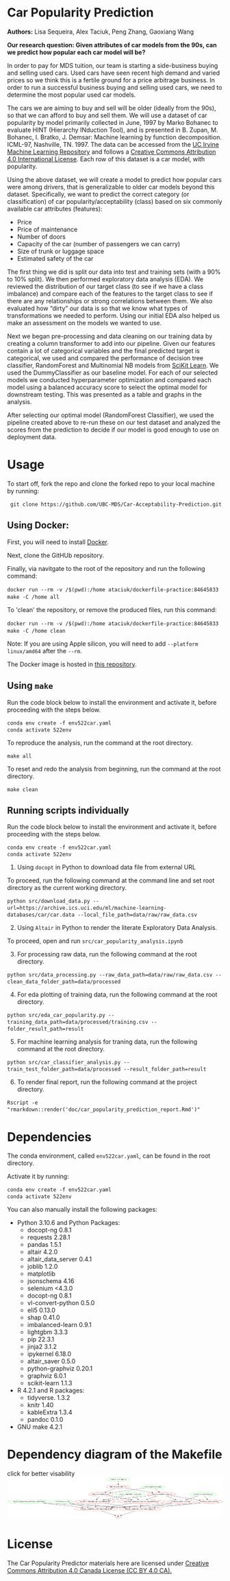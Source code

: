 # Car Popularity Prediction

**Authors:** Lisa Sequeira, Alex Taciuk, Peng Zhang, Gaoxiang Wang

**Our research question: Given attributes of car models from the 90s, can we predict how popular each car model will be?**

In order to pay for MDS tuition, our team is starting a side-business buying and selling used cars.  Used cars have seen recent high demand and varied prices so we think this is a fertile ground for a price arbitrage business. In order to run a successful business buying and selling used cars, we need to determine the most popular used car models. 

The cars we are aiming to buy and sell will be older (ideally from the 90s), so that we can afford to buy and sell them. We will use a dataset of car popularity by model primarily collected in June, 1997 by Marko Bohanec to evaluate HINT (Hierarchy INduction Tool), and is presented in B. Zupan, M. Bohanec, I. Bratko, J. Demsar: Machine learning by function decomposition. ICML-97, Nashville, TN. 1997. The data can be accessed from the [UC Irvine Machine Learning Repository](https://archive-beta.ics.uci.edu/dataset/19/car+evaluation) and follows a [Creative Commons Attribution 4.0 International License](https://creativecommons.org/licenses/by/4.0/legalcode). Each row of this dataset is a car model, with popularity. 

Using the above dataset, we will create a model to predict how popular cars were among drivers, that is generalizable to older car models beyond this dataset.  Specifically, we want to predict the correct category (or classification) of car popularity/acceptability (class) based on six commonly available  car attributes (features):
* Price
* Price of maintenance
* Number of doors
* Capacity of the car (number of passengers we can carry)
* Size of trunk or luggage space
* Estimated safety of the car  


The first thing we did is split our data into test and training sets (with a 90% to 10% split). We then performed exploratory data analysis (EDA). We reviewed the distribution of our target class (to see if we have a class imbalance) and compare each of the features to the target class to see if there are any relationships or strong correlations between them. We also evaluated how “dirty” our data is so that we know what types of transformations we needed to perform. Using our initial EDA also helped us make an assessment on the models we wanted to use. 

Next we began pre-processing and data cleaning on our training data by creating a column transformer to add into our pipeline. Given our features contain a lot of categorical variables and the final predicted target is categorical, we used and compared the performance of decision tree classifier, RandomForest and Multinomial NB models from [SciKit Learn](https://scikit-learn.org/stable/). We used the DummyClassifier as our baseline model. For each of our selected models we conducted hyperparameter optimization and compared each model using a balanced accuracy score to select the optimal model for downstream testing. This was presented as a table and graphs in the analysis. 

After selecting our optimal model (RandomForest Classifier), we used the pipeline created above to re-run these on our test dataset and analyzed the scores from the prediction to decide if our model is good enough to use on deployment data. 



# Usage

To start off, fork the repo and clone the forked repo to your local machine by running: 

```
 git clone https://github.com/UBC-MDS/Car-Acceptability-Prediction.git 
```

## Using Docker:

First, you will need to install [Docker](https://www.docker.com/). 

Next, clone the GitHUb repository.

Finally, via navitgate to the root of the repository and run the following command: 

`docker run --rm -v /$(pwd):/home ataciuk/dockerfile-practice:84645833 make -C /home all`

To 'clean' the repository, or remove the produced files, run this command:

`docker run --rm -v /$(pwd):/home ataciuk/dockerfile-practice:84645833 make -C /home clean`

Note: If you are using Apple silicon, you will need to add `--platform linux/amd64` after the `--rm`.

The Docker image is hosted in [this repository](https://hub.docker.com/layers/ataciuk/dockerfile-practice/84645833/images/sha256-c577518c6545a101236cc7fec045322cf54efc5da4ce887fdf5aebfff3c74f43?context=repo).

## Using `make`

Run the code block below to install the environment and activate it, before proceeding with the steps below. 

```
conda env create -f env522car.yaml
conda activate 522env
```

To reproduce the analysis, run the command at the root directory.

```
make all
```

To reset and redo the analysis from beginning, run the command at the root directory.

```
make clean
```

## Running scripts individually

Run the code block below to install the environment and activate it, before proceeding with the steps below. 

```
conda env create -f env522car.yaml
conda activate 522env
```

1. Using `docopt` in Python to download data file from external URL 

To proceed, run the following command at the command line and set root directory as the current working directory.

```
python src/download_data.py --url=https://archive.ics.uci.edu/ml/machine-learning-databases/car/car.data --local_file_path=data/raw/raw_data.csv
```

2. Using `Altair` in Python to render the literate Exploratory Data Analysis.

To proceed, open and run `src/car_popularity_analysis.ipynb`

3. For processing raw data, run the following command at the root directory.

```
python src/data_processing.py --raw_data_path=data/raw/raw_data.csv --clean_data_folder_path=data/processed
```

4. For eda plotting of training data, run the following command at the root directory.

```
python src/eda_car_popularity.py --training_data_path=data/processed/training.csv --folder_result_path=result
```

5. For machine learning analysis for traning data, run the following command at the root directory.

```
python src/car_classifier_analysis.py --train_test_folder_path=data/processed --result_folder_path=result
```

6. To render final report, run the following command at the project directory.

```
Rscript -e "rmarkdown::render('doc/car_popularity_prediction_report.Rmd')"
```

# Dependencies

The conda environment, called `env522car.yaml`, can be found in the root directory.

Activate it by running: 

```
conda env create -f env522car.yaml
conda activate 522env
```

You can also manually install the following packages:

* Python 3.10.6 and Python Packages:
    *  docopt-ng                 0.8.1 
    *  requests                  2.28.1 
    *  pandas                    1.5.1
    *  altair                    4.2.0 
    *  altair_data_server        0.4.1
    *  joblib                    1.2.0
    *  matplotlib                
    *  jsonschema                4.16
    *  selenium                  <4.3.0
    *  docopt-ng                 0.8.1
    *  vl-convert-python         0.5.0
    *  eli5                      0.13.0
    *  shap                      0.41.0
    *  imbalanced-learn          0.9.1
    *  lightgbm                  3.3.3
    *  pip                       22.3.1
    *  jinja2                    3.1.2
    *  ipykernel                 6.18.0
    *  altair_saver              0.5.0
    *  python-graphviz           0.20.1
    *  graphviz                  6.0.1
    *  scikit-learn              1.1.3          
* R 4.2.1 and R packages:
    *  tidyverse.                1.3.2
    *  knitr                     1.40
    *  kableExtra                1.3.4
    *  pandoc                    0.1.0
* GNU make 4.2.1

# Dependency diagram of the Makefile
click for better visability
![Alt text](Makefile.png)
# License

The Car Popularity Predictor materials here are licensed under [Creative Commons Attribution 4.0 Canada License (CC BY 4.0 CA).](https://creativecommons.org/licenses/by-nc-nd/4.0/legalcode)

